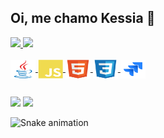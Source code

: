 ## Oi, me chamo Kessia 👋

 <div>
  <a href="https://github.com/KessiaNantes">
  <img height="165em" src="https://github-readme-stats.vercel.app/api?username=KessiaNantes&show_icons=true&theme=synthwave&include_all_commits=true&count_private=true"/>
  <img height="165em" src="https://github-readme-stats.vercel.app/api/top-langs/?username=KessiaNantes&layout=compact&langs_count=5&theme=synthwave"/>
</div>
</div>
  <div style="display: inline_block"><br>
    <img align="center" alt="Logo do Java" height="30" width="40" src="https://raw.githubusercontent.com/devicons/devicon/master/icons/java/java-original.svg">
  <img align="center" alt="Logo do Javascript" height="30" width="40" src="https://raw.githubusercontent.com/devicons/devicon/master/icons/javascript/javascript-plain.svg">
   <img align="center" alt="Logo do HTML" height="30" width="40" src="https://raw.githubusercontent.com/devicons/devicon/master/icons/html5/html5-original.svg">
  <img align="center" alt="Logo do CSS" height="30" width="40" src="https://raw.githubusercontent.com/devicons/devicon/master/icons/css3/css3-original.svg">
 <img align="center" alt="Logo do Jira" height="30" width="40" src="https://raw.githubusercontent.com/devicons/devicon/master/icons/jira/jira-original.svg">
</div>
  
  ##
  
<div>
 <a href="https://instagram.com/kessia_nantes" target="_blank"><img src="https://img.shields.io/badge/-Instagram-%23E4405F?style=for-the-badge&logo=instagram&logoColor=white" target="_blank"></a>
  <a href="https://www.linkedin.com/in/kessianantes/" target="_blank"><img src="https://img.shields.io/badge/-LinkedIn-%230077B5?style=for-the-badge&logo=linkedin&logoColor=white" target="_blank"></a>

  ![Snake animation](https://github.com/KessiaNantes/KessiaNantes/blob/output/github-contribution-grid-snake.svg)
  
</div>

